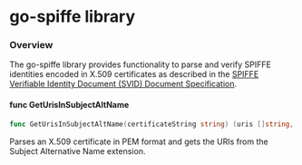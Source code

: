 # go-spiffe library

### Overview
The go-spiffe library provides functionality to parse and verify SPIFFE identities encoded in X.509 certificates as described in the [SPIFFE Verifiable Identity Document (SVID) Document Specification](https://github.com/spiffe/svid/blob/master/SPECIFICATION.md).

#### func GetUrisInSubjectAltName

```go
func GetUrisInSubjectAltName(certificateString string) (uris []string, err error)
```
Parses an X.509 certificate in PEM format and gets the URIs from the Subject Alternative Name extension.